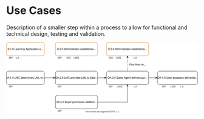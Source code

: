 # Use Cases

Description of a smaller step within a process to allow for functional and technical design, testing and validation.

![Overview](../diagrams/process-diagrams-Overview.svg)
